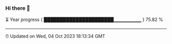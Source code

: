 ### Hi there 👋

⏳ Year progress { ██████████████████████▁▁▁▁▁▁▁▁ } 75.82 %

---

⏰ Updated on Wed, 04 Oct 2023 18:13:34 GMT
